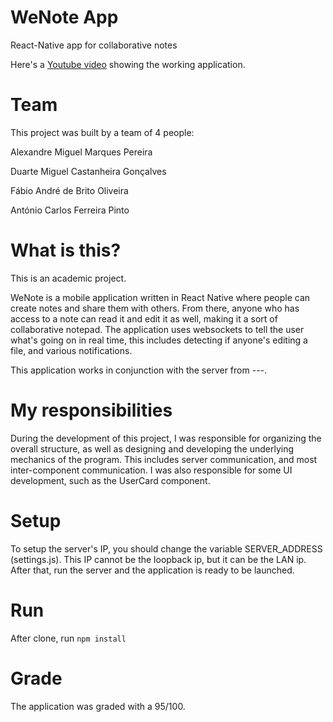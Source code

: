 # WeNote App
React-Native app for collaborative notes

Here's a [Youtube video](https://www.youtube.com/watch?v=C24jKVC7ugw) showing the working application.


# Team
This project was built by a team of 4 people:

Alexandre Miguel Marques Pereira

Duarte Miguel Castanheira Gonçalves

Fábio André de Brito Oliveira

António Carlos Ferreira Pinto


# What is this?
This is an academic project.

WeNote is a mobile application written in React Native where people can create notes and share them with others. From there, anyone who has access to a note can read it and edit it as well, making it a sort of collaborative notepad. The application uses websockets to tell the user what's going on in real time, this includes detecting if anyone's editing a file, and various notifications.

This application works in conjunction with the server from ---.


# My responsibilities
During the development of this project, I was responsible for organizing the overall structure, as well as designing and developing the underlying mechanics of the program. This includes server communication, and most inter-component communication. I was also responsible for some UI development, such as the UserCard component.


# Setup
To setup the server's IP, you should change the variable SERVER_ADDRESS (settings.js). This IP cannot be the loopback ip, but it can be the LAN ip. After that, run the server and the application is ready to be launched.


# Run
After clone, run `npm install`


# Grade
The application was graded with a 95/100.
